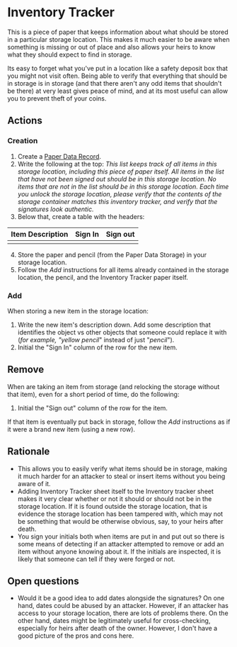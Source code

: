 # Inventory Tracker

This is a piece of paper that keeps information about what should be stored in a particular storage location. This makes it much easier to be aware when something is missing or out of place and also allows your heirs to know what they should expect to find in storage.

Its easy to forget what you've put in a location like a safety deposit box that you might not visit often. Being able to verify that everything that should be in storage is in storage (and that there aren't any odd items that shouldn't be there) at very least gives peace of mind, and at its most useful can allow you to prevent theft of your coins.

## Actions

### Creation

1. Create a [Paper Data Record](../backupMethods/Paper-Data-Record.md).
2. Write the following at the top:
   *This list keeps track of all items in this storage location, including this piece of paper itself. All items in the list that have not been signed out should be in this storage location. No items that are not in the list should be in this storage location. Each time you unlock the storage location, please verify that the contents of the storage container matches this inventory tracker, and verify that the signatures look authentic.*
3. Below that, create a table with the headers:

| Item Description | Sign In | Sign out |
| :--------------- | :------ | :------- |
|                  |         |          |

4. Store the paper and pencil (from the Paper Data Storage) in your storage location.
5. Follow the *Add* instructions for all items already contained in the storage location, the pencil, and the Inventory Tracker paper itself.

### Add

When storing a new item in the storage location:

1. Write the new item's description down. Add some description that identifies the object vs other objects that someone could replace it with (*for example, "yellow pencil*" instead of just "*pencil*").
2. Initial the "Sign In" column of the row for the new item.

## Remove

When are taking an item from storage (and relocking the storage without that item), even for a short period of time, do the following:

1. Initial the "Sign out" column of the row for the item.

If that item is eventually put back in storage, follow the *Add* instructions as if it were a brand new item (using a new row).

## Rationale

* This allows you to easily verify what items should be in storage, making it much harder for an attacker to steal or insert items without you being aware of it.
* Adding Inventory Tracker sheet itself to the Inventory tracker sheet makes it very clear whether or not it should or should not be in the storage location. If it is found outside the storage location, that is evidence the storage location has been tampered with, which may not be something that would be otherwise obvious, say, to your heirs after death.
* You sign your initials both when items are put in and put out so there is some means of detecting if an attacker attempted to remove or add an item without anyone knowing about it. If the initials are inspected, it is likely that someone can tell if they were forged or not.

## Open questions

* Would it be a good idea to add dates alongside the signatures? On one hand, dates could be abused by an attacker. However, if an attacker has access to your storage location, there are lots of problems there. On the other hand, dates might be legitimately useful for cross-checking, especially for heirs after death of the owner. However, I don't have a good picture of the pros and cons here.